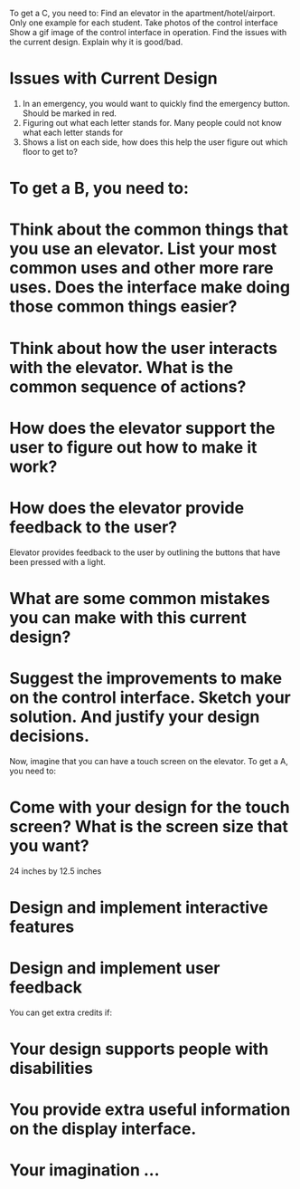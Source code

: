 
To get a C, you need to:
Find an elevator in the apartment/hotel/airport. Only one example for each student.
Take photos of the control interface
Show a gif image of the control interface in operation.
Find the issues with the current design.
Explain why it is good/bad.

# Issues with Current Design
1. In an emergency, you would want to quickly find the emergency button. Should be marked in red.
2. Figuring out what each letter stands for. Many people could not know what each letter stands for
3. Shows a list on each side, how does this help the user figure out which floor to get to?

# To get a B, you need to:
# Think about the common things that you use an elevator. List your most common uses and other more rare uses. Does the interface make doing those common things easier?
# Think about how the user interacts with the elevator. What is the common sequence of actions?
# How does the elevator support the user to figure out how to make it work?

# How does the elevator provide feedback to the user?
Elevator provides feedback to the user by outlining the buttons that have been pressed with a light.

# What are some common mistakes you can make with this current design?
# Suggest the improvements to make on the control interface. Sketch your solution. And justify your design decisions.


Now, imagine that you can have a touch screen on the elevator. To get a A, you need to:
# Come with your design for the touch screen? What is the screen size that you want?
24 inches by 12.5 inches
# Design and implement interactive features
# Design and implement user feedback

You can get extra credits if:
# Your design supports people with disabilities
# You provide extra useful information on the display interface.
# Your imagination ...
